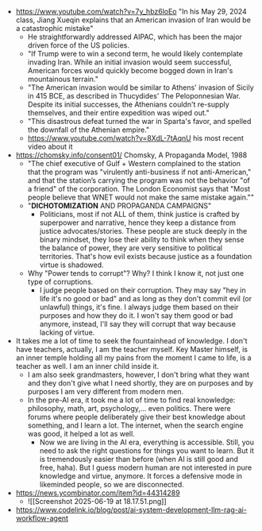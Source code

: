- https://www.youtube.com/watch?v=7y_hbz6loEo "In his May 29, 2024 class, Jiang Xueqin explains that an American invasion of Iran would be a catastrophic mistake"
	- He straightforwardly addressed AIPAC, which has been the major driven force of the US policies.
	- "If Trump were to win a second term, he would likely contemplate invading Iran.  While an initial invasion would seem successful, American forces would quickly become bogged down in Iran's mountainous terrain."
	- "The American invasion would be similar to Athens' invasion of Sicily in 415 BCE, as described in Thucydides' The Peloponnesian War.  Despite its initial successes, the Athenians couldn't re-supply themselves, and their entire expedition was wiped out."
	- "This disastrous defeat turned the war in Sparta's favor, and spelled the downfall of the Athenian empire."
	- https://www.youtube.com/watch?v=8XdL-7tAqnU his most recent video about it
- https://chomsky.info/consent01/ Chomsky, A Propaganda Model, 1988
	- "The chief executive of Gulf + Western complained to the station that the program was "virulently anti-business if not anti-American," and that the station’s carrying the program was not the behavior "of a friend" of the corporation. The London Economist says that "Most people believe that WNET would not make the same mistake again.""
	- "**DICHOTOMIZATION** AND PROPAGANDA CAMPAIGNS"
		- Politicians, most if not ALL of them, think justice is crafted by superpower and narrative, hence they keep a distance from justice advocates/stories. These people are stuck deeply in the binary mindset, they lose their ability to think when they sense the balance of power, they are very sensitive to political territories. That's how evil exists because justice as a foundation virtue is shadowed.
	- Why "Power tends to corrupt"? Why? I think I know it, not just one type of corruptions.
		- I judge people based on their corruption. They may say "hey in life it's no good or bad" and as long as they don't commit evil (or unlawful) things, it's fine. I always judge them based on their purposes and how they do it. I won't say them good or bad anymore, instead, I'll say they will corrupt that way because lacking of virtue.
- It takes me a lot of time to seek the fountainhead of knowledge. I don't have teachers, actually, I am the teacher myself. Key Master himself, is an inner temple holding all my pains from the moment I came to life, is a teacher as well. I am an inner child inside it.
	- I am also seek grandmasters, however, I don't bring what they want and they don't give what I need shortly, they are on purposes and by purposes I am very different from modern men.
	- In the pre-AI era, it took me a lot of time to find real knowledge: philosophy, math, art, psychology,... even politics. There were forums where people deliberately give their best knowledge about something, and I learn a lot. The internet, when the search engine was good, it helped a lot as well.
		- Now we are living in the AI era, everything is accessible. Still, you need to ask the right questions for things you want to learn. But it is tremendously easier than before (when AI is still good and free, haha). But I guess modern human are not interested in pure knowledge and virtue, anymore. It forces a defensive mode in likeminded people, so we are disconnected.
- https://news.ycombinator.com/item?id=44314289
	- ![[Screenshot 2025-06-19 at 18.17.51.png]]
- https://www.codelink.io/blog/post/ai-system-development-llm-rag-ai-workflow-agent